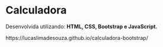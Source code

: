 <h1>Calculadora</h1>
<p>Desenvolvida utilizando: <b>HTML, CSS, Bootstrap e JavaScript.</b></p>
https://lucaslimadesouza.github.io/calculadora-bootstrap/
